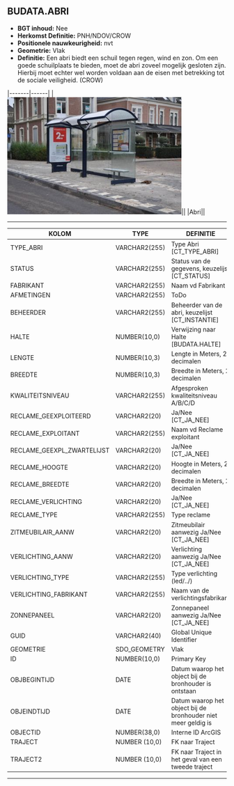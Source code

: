 ﻿## BUDATA.ABRI


* __BGT inhoud:__ Nee
* __Herkomst Definitie:__ PNH/NDOV/CROW
* __Positionele nauwkeurigheid:__ nvt
* __Geometrie:__ Vlak
* __Definitie:__ Een abri biedt een schuil tegen regen, wind en zon. Om een goede schuilplaats te bieden, moet de abri zoveel mogelijk gesloten zijn. Hierbij moet echter wel worden voldaan aan de eisen met betrekking tot de sociale veiligheid. (CROW)

|-------|------|
|![Abri](abri.jpg)||
|Abri||

***

|KOLOM                           	|TYPE          	|DEFINITIE|
|------                          	|----          	|-----    |
|TYPE_ABRI                         	|VARCHAR2(255) 	|Type Abri [CT_TYPE_ABRI]|
|STATUS                          	|VARCHAR2(255) 	|Status van de gegevens, keuzelijst [CT_STATUS]|
|FABRIKANT                       	|VARCHAR2(255) 	|Naam vd Fabrikant|
|AFMETINGEN                        	|VARCHAR2(255) 	|ToDo|
|BEHEERDER                       	|VARCHAR2(255) 	|Beheerder van de abri, keuzelijst [CT_INSTANTIE]|
|HALTE                           	|NUMBER(10,0)  	|Verwijzing naar Halte [BUDATA.HALTE]|
|LENGTE                          	|NUMBER(10,3)  	|Lengte in Meters, 2 decimalen|
|BREEDTE                         	|NUMBER(10,3)  	|Breedte in Meters, 2 decimalen|
|KWALITEITSNIVEAU                	|VARCHAR2(255) 	|Afgesproken kwaliteitsniveau A/B/C/D|
|RECLAME_GEEXPLOITEERD           	|VARCHAR2(20)  	|Ja/Nee [CT_JA_NEE]|
|RECLAME_EXPLOITANT              	|VARCHAR2(255) 	|Naam vd Reclame exploitant|
|RECLAME_GEEXPL_ZWARTELIJST      	|VARCHAR2(20)  	|Ja/Nee [CT_JA_NEE]|
|RECLAME_HOOGTE                  	|VARCHAR2(20)  	|Hoogte in Meters, 2 decimalen|
|RECLAME_BREEDTE                 	|VARCHAR2(20)  	|Breedte in Meters, 2 decimalen|
|RECLAME_VERLICHTING             	|VARCHAR2(20)  	|Ja/Nee [CT_JA_NEE]|
|RECLAME_TYPE                    	|VARCHAR2(255) 	|Type reclame|
|ZITMEUBILAIR_AANW               	|VARCHAR2(20)  	|Zitmeubilair aanwezig Ja/Nee [CT_JA_NEE]|
|VERLICHTING_AANW                	|VARCHAR2(20)  	|Verlichting aanwezig Ja/Nee [CT_JA_NEE]|
|VERLICHTING_TYPE                	|VARCHAR2(255) 	|Type verlichting (led/../)|
|VERLICHTING_FABRIKANT           	|VARCHAR2(255) 	|Naam van de verlichtingsfabrikant|
|ZONNEPANEEL                     	|VARCHAR2(20)  	|Zonnepaneel aanwezig Ja/Nee [CT_JA_NEE]|
|GUID                            	|VARCHAR2(40)  	|Global Unique Identifier|
|GEOMETRIE                       	|SDO_GEOMETRY  	|Vlak|
|ID                              	|NUMBER(10,0)  	|Primary Key|
|OBJBEGINTIJD                    	|DATE          	|Datum waarop het object bij de bronhouder is ontstaan|
|OBJEINDTIJD                     	|DATE          	|Datum waarop het object bij de bronhouder niet meer geldig is|
|OBJECTID                        	|NUMBER(38,0)  	|Interne ID ArcGIS|
|TRAJECT							|NUMBER (10,0)	|FK naar Traject|
|TRAJECT2							|NUMBER (10,0)	|FK naar Traject in het geval van een tweede traject|

***
